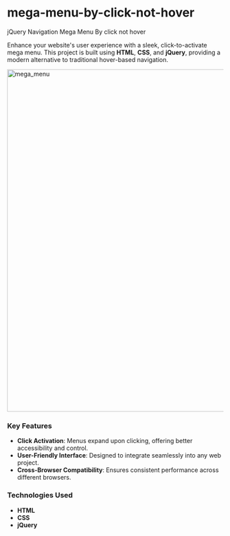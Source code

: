 # mega-menu-by-click-not-hover
jQuery Navigation Mega Menu By click not hover

Enhance your website's user experience with a sleek, click-to-activate mega menu. This project is built using **HTML**, **CSS**, and **jQuery**, providing a modern alternative to traditional hover-based navigation. 

<img width="796" alt="mega_menu" src="https://github.com/user-attachments/assets/e7d359f9-bd9b-42cb-bb84-028f31250906">

### Key Features
- **Click Activation**: Menus expand upon clicking, offering better accessibility and control.
- **User-Friendly Interface**: Designed to integrate seamlessly into any web project.
- **Cross-Browser Compatibility**: Ensures consistent performance across different browsers.

### Technologies Used
- **HTML**
- **CSS**
- **jQuery**
